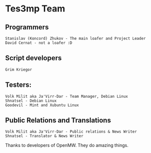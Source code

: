 Tes3mp Team
============

Programmers
-----------

    Stanislav (Koncord) Zhukov - The main loafer and Project Leader
    David Cernat - not a loafer :D
    
Script developers
--------------
    Grim Kriegor


Testers:
--------

    Volk Milit aka Ja'Virr-Dar - Team Manager, Debian Linux
    Shnatsel - Debian Linux
    Goodevil - Mint and Xubuntu Linux


Public Relations and Translations
---------------------------------

    Volk Milit aka Ja'Virr-Dar - Public relations & News Writer
    Shnatsel - Translator & News Writer


Thanks to developers of OpenMW. They do amazing things.
